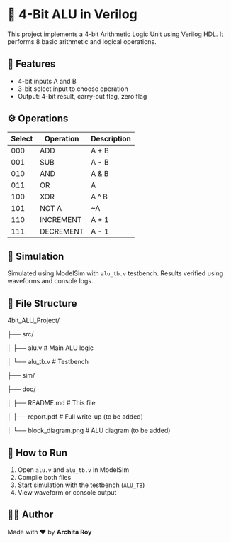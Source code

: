 # 🔢 4-Bit ALU in Verilog

This project implements a 4-bit Arithmetic Logic Unit using Verilog HDL. It performs 8 basic arithmetic and logical operations.

## 🚀 Features

- 4-bit inputs A and B
- 3-bit select input to choose operation
- Output: 4-bit result, carry-out flag, zero flag

## ⚙️ Operations

| Select | Operation     | Description      |
|--------|---------------|------------------|
| 000    | ADD           | A + B            |
| 001    | SUB           | A - B            |
| 010    | AND           | A & B            |
| 011    | OR            | A | B            |
| 100    | XOR           | A ^ B            |
| 101    | NOT A         | ~A               |
| 110    | INCREMENT     | A + 1            |
| 111    | DECREMENT     | A - 1            |

## 🧪 Simulation

Simulated using ModelSim with `alu_tb.v` testbench. Results verified using waveforms and console logs.

## 📂 File Structure

4bit_ALU_Project/

├── src/

│   ├── alu.v         # Main ALU logic

│   └── alu_tb.v      # Testbench

├── sim/

├── doc/

│   ├── README.md     # This file

│   ├── report.pdf    # Full write-up (to be added)

│   └── block_diagram.png # ALU diagram (to be added)

## 📌 How to Run

1. Open `alu.v` and `alu_tb.v` in ModelSim
2. Compile both files
3. Start simulation with the testbench (`ALU_TB`)
4. View waveform or console output

## 👩‍💻 Author

Made with ❤️ by **Archita Roy**
